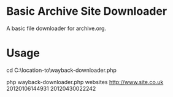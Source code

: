 # Basic Archive Site Downloader
A basic file downloader for archive.org.
# Usage
cd C:\location-to\wayback-downloader.php

php wayback-downloader.php websites http://www.site.co.uk 20120106144931 20120430022242
